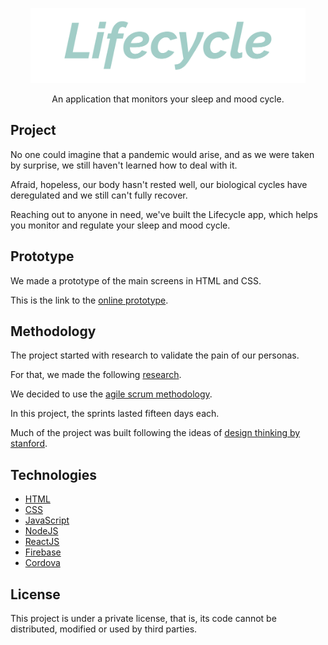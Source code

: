 <p align="center">
  <img alt="Timely" title="Timely" src=".github/timely-logo.png" width="440px" />
</p>

<p align="center">
  An application that monitors your sleep and mood cycle.
</p>

## Project

No one could imagine that a pandemic would arise, and as we were taken by surprise, we still haven't learned how to deal with it.

Afraid, hopeless, our body hasn't rested well, our biological cycles have deregulated and we still can't fully recover.

Reaching out to anyone in need, we've built the Lifecycle app, which helps you monitor and regulate your sleep and mood cycle.

## Prototype

We made a prototype of the main screens in HTML and CSS.

This is the link to the <a href="http://uffs.jmartini.me/saude-mental-app.html">online prototype</a>.

## Methodology
The project started with research to validate the pain of our personas.

For that, we made the following <a href="https://forms.gle/LFZA6vXYwy3s8vCn7">research</a>.

We decided to use the <a href="https://www.desenvolvimentoagil.com.br/scrum/">agile scrum methodology</a>.

In this project, the sprints lasted fifteen days each.

Much of the project was built following the ideas of <a href="https://dschool.stanford.edu/resources/dschool-reading-list">design thinking by stanford</a>.

## Technologies

- [HTML](https://developer.mozilla.org/pt-BR/docs/Web/HTML)
- [CSS](https://developer.mozilla.org/pt-BR/docs/Web/CSS)
- [JavaScript](https://developer.mozilla.org/pt-BR/docs/Web/JavaScript)
- [NodeJS](https://nodejs.org/)
- [ReactJS](https://reactjs.org/)
- [Firebase](https://firebase.google.com/)
- [Cordova](https://cordova.apache.org/)

## License
This project is under a private license, that is, its code cannot be distributed, modified or used by third parties.
